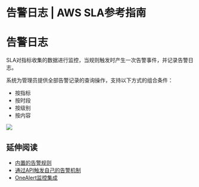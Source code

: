 # 告警日志 | AWS SLA参考指南

# 告警日志

SLA对指标收集的数据进行监控，当规则触发时产生一次告警事件，并记录告警日志。

系统为管理员提供全部告警记录的查询操作，支持以下方式的组合条件：

  * 按指标
  * 按时段
  * 按级别
  * 按内容

![](https://docs.awspaas.com/reference-guide/aws-paas-sla-reference-guide/aws_sla_management/201.png)

## 延伸阅读

  * [内置的告警规则](<../appendix1/alarm_rules.html>)
  * [通过API触发自己的告警机制](<../aws_sla_api/listener.html>)
  * [OneAlert监控集成](<../appendix1/onealert.html>)